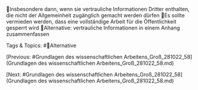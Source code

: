 Insbesondere dann, wenn sie vertrauliche Informationen Dritter enthalten, 
die nicht der Allgemeinheit zugänglich gemacht werden dürfen
Es sollte vermieden werden, dass eine vollständige Arbeit für die 
Öffentlichkeit gesperrt wird
Alternative: vertrauliche Informationen in einem Anhang zusammenfassen 

   Tags & Topics:
   #Alternative

[Previous: #Grundlagen des wissenschaftlichen Arbeitens_Groß_281022_58](Grundlagen des wissenschaftlichen Arbeitens_Groß_281022_58.md)

[Next: #Grundlagen des wissenschaftlichen Arbeitens_Groß_281022_58](Grundlagen des wissenschaftlichen Arbeitens_Groß_281022_58.md)